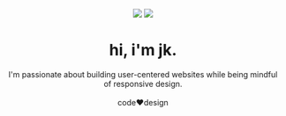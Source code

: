 <p align="center">
    <a href="https://www.linkedin.com/in/jk-/"><img src="https://img.shields.io/badge/LinkedIn-jk---%230A66C2?style=for-the-badge&logo=LinkedIn" /></a>
    <a href="https://twitter.com/jki_dev"><img src="https://img.shields.io/badge/Twitter-jki__dev-%231DA1F2?style=for-the-badge&logo=twitter" /></a>
</p>
<h1 align="center">hi, i'm jk.</h1>
<p align="center">
  I'm passionate about building user-centered websites while being mindful of responsive design.
  <br>
  <br>
  code❤design
</p>
  
<!--
**jk-i/jk-i** is a ✨ _special_ ✨ repository because its `README.md` (this file) appears on your GitHub profile.

Here are some ideas to get you started:

- 🔭 I’m currently working on ...
- 🌱 I’m currently learning ...
- 👯 I’m looking to collaborate on ...
- 🤔 I’m looking for help with ...
- 💬 Ask me about ...
- 📫 How to reach me: ...
- 😄 Pronouns: ...
- ⚡ Fun fact: ...
-->
